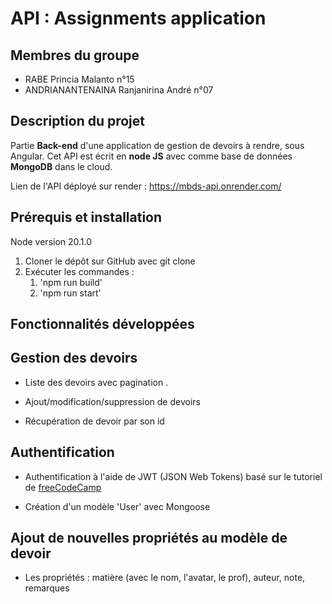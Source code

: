 # API : Assignments application 

## Membres du groupe 

- RABE Princia Malanto n°15 
- ANDRIANANTENAINA Ranjanirina André n°07

## Description du projet

Partie **Back-end** d'une application de gestion de devoirs à rendre, sous Angular. Cet API est écrit en **node JS** avec comme base de données **MongoDB** dans le cloud. 

Lien de l'API déployé sur render : https://mbds-api.onrender.com/  

## Prérequis et installation

Node version 20.1.0

1. Cloner le dépôt sur GitHub avec git clone
2. Exécuter les commandes :
    1. 'npm run build' 
    2. 'npm run start'

## Fonctionnalités développées 

## Gestion des devoirs ##

- Liste des devoirs avec pagination . 

- Ajout/modification/suppression de devoirs 

- Récupération de devoir par son id 

## Authentification ##

- Authentification à l'aide de JWT (JSON Web Tokens) basé sur le tutoriel de [freeCodeCamp](https://www.freecodecamp.org/news/securing-node-js-restful-apis-with-json-web-tokens-9f811a92bb52/)

- Création d'un modèle 'User' avec Mongoose

## Ajout de nouvelles propriétés au modèle de devoir ##

- Les propriétés : matière (avec le nom, l'avatar, le prof), auteur, note, remarques





